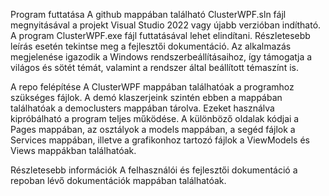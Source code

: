 Program futtatása
A github mappában található ClusterWPF.sln fájl megnyitásával a projekt Visual Studio 2022 vagy újabb verzióban indítható. A program ClusterWPF.exe fájl futtatásával lehet elindítani. Részletesebb leírás esetén tekintse meg a fejlesztői dokumentáció. Az alkalmazás megjelenése igazodik a Windows rendszerbeállításaihoz, így támogatja a világos és sötét témát, valamint a rendszer által beállított témaszínt is.

A repo felépítése
A ClusterWPF mappában találhatóak a programhoz szükséges fájlok. A demó klaszerjeink szintén ebben a mappában találhatóak a democlusters mappában tárolva. Ezeket használva kipróbálható a program teljes működése. A különböző oldalak kódjai a Pages mappában, az osztályok a models mappában, a segéd fájlok a Services mappában, illetve a grafikonhoz tartozó fájlok a ViewModels és Views mappákban találhatóak.

Részletesebb információk
A felhasználói és fejlesztői dokumentáció a repoban lévő dokumentációk mappában találhatóak.
